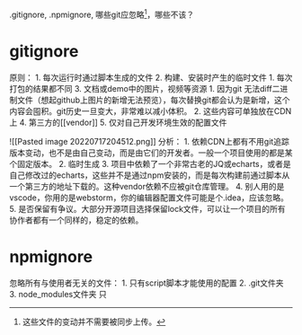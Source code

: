 .gitignore, .npmignore, 哪些git应忽略[^1]，哪些不该？
# gitignore
原则：
	1. 每次运行时通过脚本生成的文件
	2. 构建、安装时产生的临时文件
		1. 每次打包的结果都不同
	3. 文档或demo中的图片，视频等资源
		1. 因为git 无法diff二进制文件（想起github上图片的新增无法预览），每次替换git都会认为是新增，这个内容会囤积。git历史一旦变大，非常难以减小体积。
		2. 这些内容可单独放在CDN上
	4. 第三方的[[vendor]]
	5. 仅对自己开发环境生效的配置文件

![[Pasted image 20220717204512.png]]
分析：
	1. 依赖CDN上都有不用git追踪版本变动，也不是由自己变动，而是由它们的开发者。一般一个项目使用的都是某个固定版本。
	2. 临时生成
	3. 项目中依赖了一个非常古老的JQ或echarts，或者是自己修改过的echarts，这些并不是通过npm安装的，而是每次构建前通过脚本从一个第三方的地址下载的。这种vendor依赖不应被git仓库管理。
	4. 别人用的是vscode，你用的是webstorm，你的编辑器配置文件可能是个.idea，应该忽略。
	5. 是否保留有争议。大部分开源项目选择保留lock文件，可以让一个项目的所有协作者都有一个同样的，稳定的依赖。

# npmignore 
忽略所有与使用者无关的文件：
	1. 只有script脚本才能使用的配置
	2. .git文件夹
	3. node_modules文件夹
只 

[^1]: 这些文件的变动并不需要被同步上传。